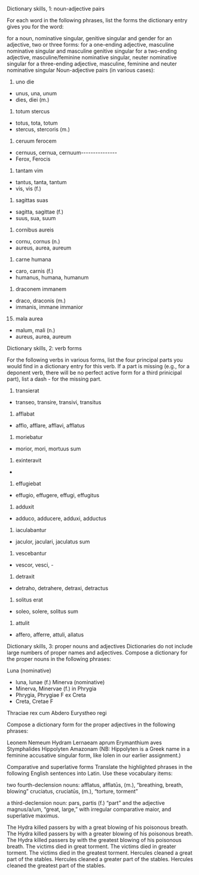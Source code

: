 Dictionary skills, 1: noun-adjective pairs

For each word in the following phrases, list the forms the dictionary entry gives you for the word:

for a noun, nominative singular, genitive singular and gender
for an adjective, two or three forms:
for a one-ending adjective, masculine nominative singular and masculine genitive singular
for a two-ending adjective, masculine/feminine nominative singular, neuter nominative singular
for a three-ending adjective, masculine, feminine and neuter nominative singular
Noun-adjective pairs (in various cases):

1. uno die
  - unus, una, unum
  - dies, diei (m.)
1. totum stercus
  - totus, tota, totum
  - stercus, stercoris (m.)
1. ceruum ferocem
  - cernuus, cernua, cernuum---------------
  - Ferox, Ferocis
1. tantam vim
  - tantus, tanta, tantum
  - vis, vis (f.)
1. sagittas suas 
  - sagitta, sagittae (f.)
  - suus, sua, suum
1. cornibus aureis
  - cornu, cornus (n.)
  - aureus, aurea, aureum
1. carne humana
  - caro, carnis (f.)
  - humanus, humana, humanum
1. draconem immanem
  - draco, draconis (m.)
  - immanis, immane immanior
15. mala aurea
  - malum, mali (n.)
  - aureus, aurea, aureum

Dictionary skills, 2: verb forms

For the following verbs in various forms, list the four principal parts you would find in a dictionary entry for this verb. If a part is missing (e.g., for a deponent verb, there will be no perfect active form for a third prinicipal part), list a dash - for the missing part.

1. transierat
  -	transeo, transire, transivi, transitus
1. afflabat
  - afflo, afflare, afflavi, afflatus
1. moriebatur
  - morior, mori, mortuus sum
1. exinteravit
  -
1. effugiebat
  - effugio, effugere, effugi, effugitus
1. adduxit
  - adduco, adducere, adduxi, adductus
1. iaculabantur
  - jaculor, jaculari, jaculatus sum
1. vescebantur
  - vescor, vesci, -
1. detraxit
  - detraho, detrahere, detraxi, detractus
1. solitus erat
  - soleo, solere, solitus sum
1. attulit
  - affero, afferre, attuli, allatus
  
Dictionary skills, 3: proper nouns and adjectives
Dictionaries do not include large numbers of proper names and adjectives. Compose a dictionary for the proper nouns in the following phrases:

Luna (nominative)
  - luna, lunae (f.)
Minerva (nominative)
  - Minerva, Minervae (f.)
in Phrygia
  - Phrygia, Phrygiae F
ex Creta
  - Creta, Cretae F
  
Thraciae rex
cum Abdero
Eurystheo regi

Compose a dictionary form for the proper adjectives in the following phrases:

Leonem Nemeum
Hydram Lernaeam
aprum Erymanthium
aves Stymphalides
Hippolyten Amazonam 
(NB: Hippolyten is a Greek name in a feminine accusative singular form, like Iolen in our earlier assignment.)

Comparative and superlative forms
Translate the highlighted phrases in the following English sentences into Latin. Use these vocabulary items:

two fourth-declension nouns:
afflatus, afflatūs, (m.), “breathing, breath, blowing”
cruciatus, cruciatūs, (m.), “torture, torment”

a third-declension noun:
pars, partis (f.) “part”
and the adjective magnus/a/um, “great, large,” with irregular comparative maior, and superlative maximus.

The Hydra killed passers by with a great blowing of his poisonous breath.
The Hydra killed passers by with a greater blowing of his poisonous breath.
The Hydra killed passers by with the greatest blowing of his poisonous breath.
The victims died in great torment.
The victims died in greater torment.
The victims died in the greatest torment.
Hercules cleaned a great part of the stables.
Hercules cleaned a greater part of the stables.
Hercules cleaned the greatest part of the stables.
